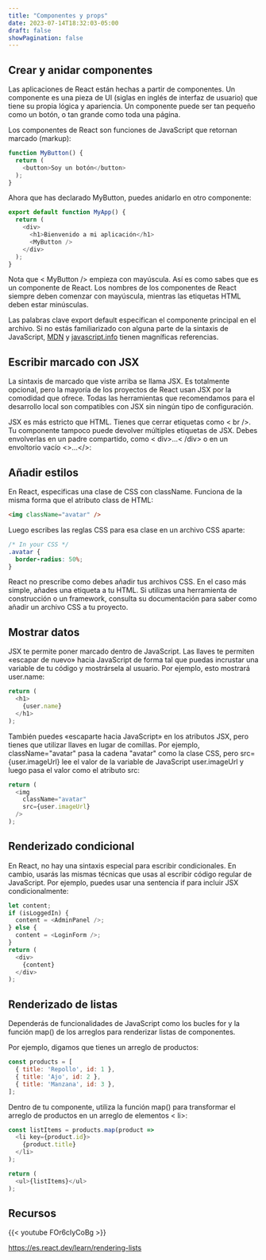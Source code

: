 ```yaml
---
title: "Componentes y props"
date: 2023-07-14T18:32:03-05:00
draft: false
showPagination: false
---
```

## Crear y anidar componentes
Las aplicaciones de React están hechas a partir de componentes. Un componente es una pieza de UI (siglas en inglés de interfaz de usuario) que tiene su propia lógica y apariencia. Un componente puede ser tan pequeño como un botón, o tan grande como toda una página.

Los componentes de React son funciones de JavaScript que retornan marcado (markup):
```js
function MyButton() {
  return (
    <button>Soy un botón</button>
  );
}
```
Ahora que has declarado MyButton, puedes anidarlo en otro componente:
```js
export default function MyApp() {
  return (
    <div>
      <h1>Bienvenido a mi aplicación</h1>
      <MyButton />
    </div>
  );
}
```
Nota que < MyButton /> empieza con mayúscula. Así es como sabes que es un componente de React. Los nombres de los componentes de React siempre deben comenzar con mayúscula, mientras las etiquetas HTML deben estar minúsculas.

Las palabras clave export default especifican el componente principal en el archivo. Si no estás familiarizado con alguna parte de la sintaxis de JavaScript, [MDN](https://developer.mozilla.org/es/docs/web/javascript/reference/statements/export) y [javascript.info](https://javascript.info/import-export) tienen magníficas referencias.

## Escribir marcado con JSX
La sintaxis de marcado que viste arriba se llama JSX. Es totalmente opcional, pero la mayoría de los proyectos de React usan JSX por la comodidad que ofrece. Todas las herramientas que recomendamos para el desarrollo local son compatibles con JSX sin ningún tipo de configuración.

JSX es más estricto que HTML. Tienes que cerrar etiquetas como < br />. Tu componente tampoco puede devolver múltiples etiquetas de JSX. Debes envolverlas en un padre compartido, como < div>...< /div> o en un envoltorio vacío <>...</>:
## Añadir estilos
En React, especificas una clase de CSS con className. Funciona de la misma forma que el atributo class de HTML:
```html
<img className="avatar" />
```
Luego escribes las reglas CSS para esa clase en un archivo CSS aparte:
```css
/* In your CSS */
.avatar {
  border-radius: 50%;
}
```
React no prescribe como debes añadir tus archivos CSS. En el caso más simple, añades una etiqueta <link> a tu HTML. Si utilizas una herramienta de construcción o un framework, consulta su documentación para saber como añadir un archivo CSS a tu proyecto.
## Mostrar datos
JSX te permite poner marcado dentro de JavaScript. Las llaves te permiten «escapar de nuevo» hacia JavaScript de forma tal que puedas incrustar una variable de tu código y mostrársela al usuario. Por ejemplo, esto mostrará user.name:
```js
return (
  <h1>
    {user.name}
  </h1>
);
```
También puedes «escaparte hacia JavaScript» en los atributos JSX, pero tienes que utilizar llaves en lugar de comillas. Por ejemplo, className="avatar" pasa la cadena "avatar" como la clase CSS, pero src={user.imageUrl} lee el valor de la variable de JavaScript user.imageUrl y luego pasa el valor como el atributo src:
```js
return (
  <img
    className="avatar"
    src={user.imageUrl}
  />
);
```
## Renderizado condicional
En React, no hay una sintaxis especial para escribir condicionales. En cambio, usarás las mismas técnicas que usas al escribir código regular de JavaScript. Por ejemplo, puedes usar una sentencia if para incluir JSX condicionalmente:
```js
let content;
if (isLoggedIn) {
  content = <AdminPanel />;
} else {
  content = <LoginForm />;
}
return (
  <div>
    {content}
  </div>
);
```
## Renderizado de listas 
Dependerás de funcionalidades de JavaScript como los bucles for y la función map() de los arreglos para renderizar listas de componentes.

Por ejemplo, digamos que tienes un arreglo de productos:
```js
const products = [
  { title: 'Repollo', id: 1 },
  { title: 'Ajo', id: 2 },
  { title: 'Manzana', id: 3 },
];
```
Dentro de tu componente, utiliza la función map() para transformar el arreglo de productos en un arreglo de elementos < li>:
```js
const listItems = products.map(product =>
  <li key={product.id}>
    {product.title}
  </li>
);

return (
  <ul>{listItems}</ul>
);
```

## Recursos

{{< youtube FOr6cIyCoBg >}}

https://es.react.dev/learn/rendering-lists